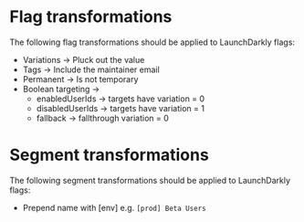 # Flag transformations

The following flag transformations should be applied to LaunchDarkly flags:

- Variations -> Pluck out the value
- Tags -> Include the maintainer email
- Permanent -> Is not temporary
- Boolean targeting ->
  - enabledUserIds -> targets have variation = 0
  - disabledUserIds -> targets have variation = 1
  - fallback -> fallthrough variation = 0

# Segment transformations

The following segment transformations should be applied to LaunchDarkly flags:

- Prepend name with [env] e.g. `[prod] Beta Users`

